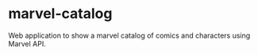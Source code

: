 # marvel-catalog
Web application to show a marvel catalog of comics and characters using Marvel API.
